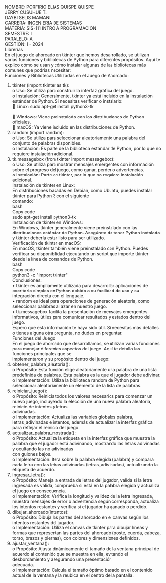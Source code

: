 NOMBRE: 		PORFIRIO ELIAS QUISPE QUISPE<br>
JERRY CUSUHUE T.<br>
DAYBI SELIS MAMANI <br>
CARRERA: 	INGENIERIA DE SISTEMAS<br>
MATERIA:		SIS-111 INTRO A PROGRAMACION<br>
SEMESTRE:	 I <br>
PARALELO:	 A<br>
GESTION: 		I - 2024<br>
 Librerías<br>
En el juego de ahorcado en tkinter que hemos desarrollado, se utilizan varias funciones y bibliotecas de Python para diferentes propósitos. Aquí te explico cómo se usan y cómo instalar algunas de las bibliotecas más comunes que podrías necesitar:<br>
Funciones y Bibliotecas Utilizadas en el Juego de Ahorcado:<br>
1.	tkinter (import tkinter as tk):<br>
o	Uso: Se utiliza para construir la interfaz gráfica del juego.<br>
o	Instalación: Generalmente, tkinter ya está incluido en la instalación estándar de Python. Si necesitas verificar o instalarlo:<br>
	Linux: sudo apt-get install python3-tk<br><br>
	Windows: Viene preinstalado con las distribuciones de Python oficiales.<br>
	macOS: Ya viene incluido en las distribuciones de Python.<br>
2.	random (import random):<br>
o	Uso: Se utiliza para seleccionar aleatoriamente una palabra del conjunto de palabras disponibles.<br>
o	Instalación: Es parte de la biblioteca estándar de Python, por lo que no requiere instalación adicional.<br>
3.	tk.messagebox (from tkinter import messagebox):<br>
o	Uso: Se utiliza para mostrar mensajes emergentes con información sobre el progreso del juego, como ganar, perder o advertencias.<br>
o	Instalación: Parte de tkinter, por lo que no requiere instalación adicional.<br>
Instalación de tkinter en Linux:<br>
En distribuciones basadas en Debian, como Ubuntu, puedes instalar tkinter para Python 3 con el siguiente <br>comando:<br>
bash<br>
Copy code<br>
sudo apt-get install python3-tk<br>
Instalación de tkinter en Windows:<br>
En Windows, tkinter generalmente viene preinstalado con las distribuciones estándar de Python. Asegúrate de tener Python instalado y tkinter debería estar listo para ser utilizado.<br>
Verificación de tkinter en macOS:<br>
En macOS, tkinter también viene preinstalado con Python. Puedes verificar su disponibilidad ejecutando un script que importe tkinter desde la línea de comandos de Python.<br>
bash<br>
Copy code<br>
python3 -c "import tkinter"<br>
Conclusiones:<br>
•	tkinter es ampliamente utilizada para desarrollar aplicaciones de escritorio simples en Python debido a su facilidad de uso y su integración directa con el lenguaje.<br>
•	random es ideal para operaciones de generación aleatoria, como seleccionar palabras al azar en nuestro juego.<br>
•	tk.messagebox facilita la presentación de mensajes emergentes informativos, útiles para comunicar resultados y estados dentro del juego.<br>
Espero que esta información te haya sido útil. Si necesitas más detalles o tienes alguna otra pregunta, no dudes en preguntar.<br>
Funciones del Juego<br>
En el juego de ahorcado que desarrollamos, se utilizan varias funciones para manejar diferentes aspectos del juego. Aquí te detallo las funciones principales que se <br>implementaron y su propósito dentro del juego:<br>
1.	obtener_palabra_aleatoria():<br>
o	Propósito: Esta función elige aleatoriamente una palabra de una lista predefinida de palabras. Esta palabra es la que el jugador debe adivinar.<br>
o	Implementación: Utiliza la biblioteca random de Python para seleccionar aleatoriamente un elemento de la lista de palabras.<br>
2.	reiniciar_juego():<br>
o	Propósito: Reinicia todos los valores necesarios para comenzar un nuevo juego, incluyendo la elección de una nueva palabra aleatoria, reinicio de intentos y letras <br>adivinadas.<br>
o	Implementación: Actualiza las variables globales palabra, letras_adivinadas e intentos, además de actualizar la interfaz gráfica para reflejar el reinicio del juego.<br>
3.	actualizar_palabra_mostrada():<br>
o	Propósito: Actualiza la etiqueta en la interfaz gráfica que muestra la palabra que el jugador está adivinando, mostrando las letras adivinadas y ocultando las no adivinadas <br>con guiones bajos.<br>
o	Implementación: Itera sobre la palabra elegida (palabra) y compara cada letra con las letras adivinadas (letras_adivinadas), actualizando la etiqueta de acuerdo.<br>
4.	ingresar_letra():<br>
o	Propósito: Maneja la entrada de letras del jugador, valida si la letra ingresada es válida, comprueba si está en la palabra elegida y actualiza el juego en consecuencia.<br>
o	Implementación: Verifica la longitud y validez de la letra ingresada, muestra mensajes de error o advertencia según corresponda, actualiza los intentos restantes y verifica si el jugador ha ganado o perdido.<br>
5.	dibujar_ahorcado(intentos):<br>
o	Propósito: Dibuja las partes del ahorcado en el canvas según los intentos restantes del jugador.<br>
o	Implementación: Utiliza el canvas de tkinter para dibujar líneas y formas que representan las partes del ahorcado (poste, cuerda, cabeza, torso, brazos y piernas), con colores y dimensiones definidos.<br>
6.	ajustar_ventana():<br>
o	Propósito: Ajusta dinámicamente el tamaño de la ventana principal de acuerdo al contenido que se muestra en ella, evitando el desbordamiento y asegurando una presentación <br>adecuada.<br>
o	Implementación: Calcula el tamaño óptimo basado en el contenido actual de la ventana y la reubica en el centro de la pantalla.<br>
